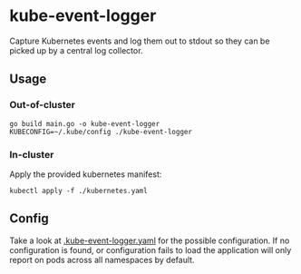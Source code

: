 # kube-event-logger

Capture Kubernetes events and log them out to stdout so they can be picked up by a central log collector.

## Usage

### Out-of-cluster

```
go build main.go -o kube-event-logger
KUBECONFIG=~/.kube/config ./kube-event-logger
```

### In-cluster

Apply the provided kubernetes manifest:
```
kubectl apply -f ./kubernetes.yaml
```

## Config

Take a look at [.kube-event-logger.yaml](.kube-event-logger.yaml) for the possible configuration. If no configuration is found, or configuration fails to load the application will only report on pods across all namespaces by default.
